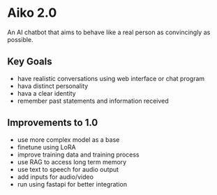 # Aiko 2.0
An AI chatbot that aims to behave like a real person as convincingly as possible.

## Key Goals
- have realistic conversations using web interface or chat program
- hava distinct personality
- hava a clear identity
- remember past statements and information received

## Improvements to 1.0
- use more complex model as a base
- finetune using LoRA
- improve training data and training process
- use RAG to access long term memory
- use text to speech for audio output
- add inputs for audio/video
- run using fastapi for better integration 